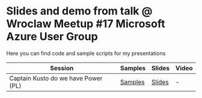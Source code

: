 # Slides and demo from talk @ Wroclaw Meetup #17 Microsoft Azure User Group

Here you can find code and sample scripts for my presentations

|Session|Samples|Slides|Video|
|--|--|--|--|
|Captain Kusto do we have Power (PL)|[Samples](./Code)|[Slides](./WroAzureMeetup.pdf)|-|
